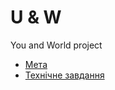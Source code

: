 # U & W
You and World project

- [Мета](docs/goal/index.md)
- [Технічне завдання](docs/task/index.md)
